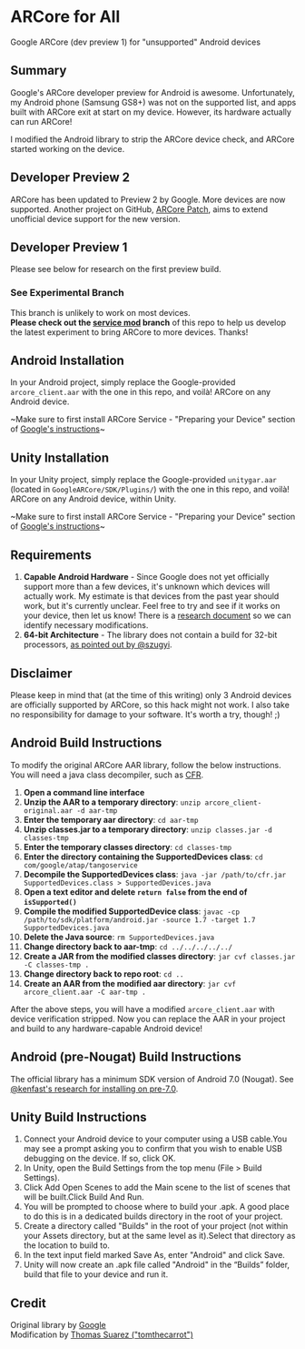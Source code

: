 # ARCore for All
Google ARCore (dev preview 1) for "unsupported" Android devices

## Summary
Google's ARCore developer preview for Android is awesome. Unfortunately, my Android phone (Samsung GS8+) was not on the supported list, and apps built with ARCore exit at start on my device. However, its hardware actually can run ARCore!

I modified the Android library to strip the ARCore device check, and ARCore started working on the device.

## Developer Preview 2
ARCore has been updated to Preview 2 by Google. More devices are now supported. Another project on GitHub, [ARCore Patch](https://github.com/thestr4ng3r/arcore-patch), aims to extend unofficial device support for the new version.  

## Developer Preview 1
Please see below for research on the first preview build.

### See Experimental Branch
This branch is unlikely to work on most devices.  
**Please check out the [service mod](https://github.com/tomthecarrot/arcore-for-all/tree/service-mod) branch** of this repo to help us develop the latest experiment to bring ARCore to more devices. Thanks!

## Android Installation
In your Android project, simply replace the Google-provided `arcore_client.aar` with the one in this repo, and voilà! ARCore on any Android device.

~Make sure to first install ARCore Service - "Preparing your Device" section of [Google's instructions](https://developers.google.com/ar/develop/java/getting-started)~  

## Unity Installation
In your Unity project, simply replace the Google-provided `unitygar.aar` (located in `GoogleARCore/SDK/Plugins/`) with the one in this repo, and voilà! ARCore on any Android device, within Unity.

~Make sure to first install ARCore Service - "Preparing your Device" section of [Google's instructions](https://developers.google.com/ar/develop/java/getting-started)~  

## Requirements
1. **Capable Android Hardware** - Since Google does not yet officially support more than a few devices, it's unknown which devices will actually work. My estimate is that devices from the past year should work, but it's currently unclear. Feel free to try and see if it works on your device, then let us know! There is a [research document](https://github.com/tomthecarrot/arcore-for-all/blob/master/Device-Research.md) so we can identify necessary modifications.
2. **64-bit Architecture** - The library does not contain a build for 32-bit processors, [as pointed out by @szugyi](https://github.com/tomthecarrot/arcore-for-all/issues/13#issuecomment-328300515).

## Disclaimer
Please keep in mind that (at the time of this writing) only 3 Android devices are officially supported by ARCore, so this hack might not work. I also take no responsibility for damage to your software. It's worth a try, though! ;)

## Android Build Instructions
To modify the original ARCore AAR library, follow the below instructions. You will need a java class decompiler, such as [CFR](http://www.benf.org/other/cfr/).
1. **Open a command line interface**
2. **Unzip the AAR to a temporary directory**: `unzip arcore_client-original.aar -d aar-tmp`
3. **Enter the temporary aar directory**: `cd aar-tmp`
4. **Unzip classes.jar to a temporary directory**: `unzip classes.jar -d classes-tmp`
5. **Enter the temporary classes directory**: `cd classes-tmp`
6. **Enter the directory containing the SupportedDevices class**: `cd com/google/atap/tangoservice`
7. **Decompile the SupportedDevices class**: `java -jar /path/to/cfr.jar SupportedDevices.class > SupportedDevices.java`
8. **Open a text editor and delete `return false` from the end of `isSupported()`**
9. **Compile the modified SupportedDevice class**: `javac -cp /path/to/sdk/platform/android.jar -source 1.7 -target 1.7 SupportedDevices.java`
10. **Delete the Java source**: `rm SupportedDevices.java`
11. **Change directory back to aar-tmp**: `cd ../../../../../`
12. **Create a JAR from the modified classes directory**: `jar cvf classes.jar -C classes-tmp .`
13. **Change directory back to repo root**: `cd ..`
14. **Create an AAR from the modified aar directory**: `jar cvf arcore_client.aar -C aar-tmp .`

After the above steps, you will have a modified `arcore_client.aar` with device verification stripped. Now you can replace the AAR in your project and build to any hardware-capable Android device!

## Android (pre-Nougat) Build Instructions
The official library has a minimum SDK version of Android 7.0 (Nougat). See [@kenfast's research for installing on pre-7.0](https://github.com/tomthecarrot/arcore-for-all/issues/70#issue-257430177).

## Unity Build Instructions
1. Connect your Android device to your computer using a USB cable.You may see a prompt asking you to confirm that you wish to enable USB    debugging on the device. If so, click OK.
2. In Unity, open the Build Settings from the top menu (File > Build Settings).
3. Click Add Open Scenes to add the Main scene to the list of scenes that will be built.Click Build And Run.
4. You will be prompted to choose where to build your .apk. A good place to do this is in a dedicated builds directory in the root of      your project.
5. Create a directory called "Builds" in the root of your project (not within your Assets directory, but at the same level as it).Select    that directory as the location to build to.
6. In the text input field marked Save As, enter "Android" and click Save.
7. Unity will now create an .apk file called "Android" in the “Builds” folder, build that file to your device and run it.

## Credit
Original library by [Google](https://developers.google.com/ar/develop/java/getting-started)  
Modification by [Thomas Suarez ("tomthecarrot")](http://tomthecarrot.com/)
